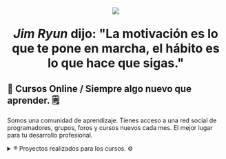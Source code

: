 <h1 align="center"><img src="https://www.azulschool.net/wp-content/uploads/2019/10/Azul-School-Logo-Oscuro.png" ><span><p> <cite>Jim Ryun</cite> dijo: "La motivación es lo que te pone en marcha, el hábito es lo que hace que sigas." </p></span> </h1>

 <div>
  <h2>📰 
Cursos Online / Siempre algo nuevo que aprender. 🗒️</h2>
 <p align-text="justify">Somos una comunidad de aprendizaje. Tienes acceso a una red social de programadores, grupos, foros y cursos nuevos cada mes. El mejor lugar para tu desarrollo profesional.</p>
 </div>


<details>
  <summary>®️ Proyectos realizados para los cursos. ⚙️</summary>

### 📲 Curso profesional de C++. 💻!!
- 🏵️Proyecto 1. Traductor de fecha,
- ✅Proyecto 2. Tablas de multiplicar, con menú.
- 💱Proyecto 3. Programa para calcular notas de alumnos.
- 📝Proyecto 4. Elabora una calculadora de matrices  Sumas y Restas.
- 🗂️Proyecto 5. Guardar datos de alumnos de una escuela.
- 🏵️Proyecto 6. Proyecto Video Azul Web.
- ✅Proyecto 7. Sistema para guardar y buscar empleados en una empresa.
- 💱Proyecto 8. Sistema para guardar información de maestros y sus materias.
- 📝Proyecto 9. Calculadora.
### 📲 Curso profesional de HTML y CSS. 💻!!
- 🏵️P1.
- ✅P2
- 💱P3
- 📝P4
- 🗂️P5
</details>
